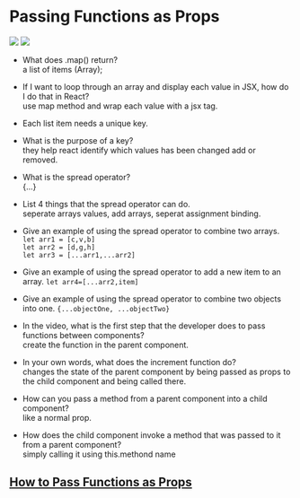 # Passing Functions as Props

![](https://scriptverse.academy/img/tutorials/reactjs-props-to-functional-component.png)
![](https://www.freecodecamp.org/news/content/images/size/w2000/2021/03/javascript-map-function.png)
- What does .map() return?  
a list of items (Array);
- If I want to loop through an array and display each value in JSX, how do I do that in React?  
use map method and wrap each value with a jsx tag.
- Each list item needs a unique key.
- What is the purpose of a key?  
they help react identify which values has been changed add or removed.  
  
- What is the spread operator?  
{...}
- List 4 things that the spread operator can do.  
seperate arrays values, add arrays, seperat assignment binding.
- Give an example of using the spread operator to combine two arrays.
`let arr1 = [c,v,b]`  
`let arr2 = [d,g,h]`  
`let arr3 = [...arr1,...arr2]`
- Give an example of using the spread operator to add a new item to an array.
`let arr4=[...arr2,item]`
- Give an example of using the spread operator to combine two objects into one.
`{...objectOne, ...objectTwo}`

- In the video, what is the first step that the developer does to pass functions between components?  
create the function in the parent component.
- In your own words, what does the increment function do?  
changes the state of the parent component by being passed as props to the child component and being called there.
- How can you pass a method from a parent component into a child component?  
like a normal prop.
- How does the child component invoke a method that was passed to it from a parent component?  
simply calling it using this.methond name


## [How to Pass Functions as Props](https://dev.to/vadims4/passing-down-functions-in-react-4618)


